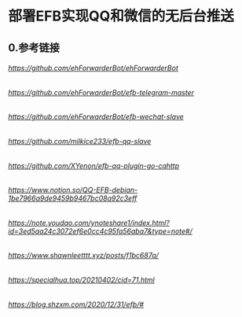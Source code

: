 # 部署EFB实现QQ和微信的无后台推送

## 0.参考链接
###### https://github.com/ehForwarderBot/ehForwarderBot
###### https://github.com/ehForwarderBot/efb-telegram-master
###### https://github.com/ehForwarderBot/efb-wechat-slave
###### https://github.com/milkice233/efb-qq-slave
###### https://github.com/XYenon/efb-qq-plugin-go-cqhttp
###### https://www.notion.so/QQ-EFB-debian-1be7966a9de9459b9467bc08a92c3eff
###### https://note.youdao.com/ynoteshare1/index.html?id=3ed5aa24c3072ef6e0cc4c95fa56aba7&type=note#/
###### https://www.shawnleetttt.xyz/posts/f1bc687a/
###### https://specialhua.top/20210402/cid=71.html
###### https://blog.shzxm.com/2020/12/31/efb/#
